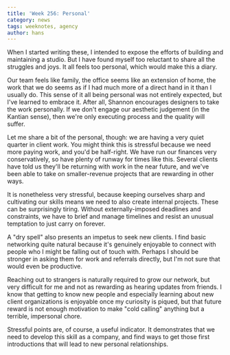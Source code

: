 ```yaml
---
title: 'Week 256: Personal'
category: news
tags: weeknotes, agency
author: hans
---
```


When I started writing these, I intended to expose the efforts of building and maintaining a studio. But I have found myself too reluctant to share all the struggles and joys. It all feels too personal, which would make this a diary.

Our team feels like family, the office seems like an extension of home, the work that we do seems as if I had much more of a direct hand in it than I usually do. This sense of it all being personal was not entirely expected, but I've learned to embrace it. After all, Shannon encourages designers to take the work personally. If we don't engage our aesthetic judgement (in the Kantian sense), then we're only executing process and the quality will suffer.

Let me share a bit of the personal, though: we are having a very quiet quarter in client work. You might think this is stressful because we need more paying work, and you'd be half-right. We have run our finances very conservatively, so have plenty of runway for times like this. Several clients have told us they'll be returning with work in the near future, and we've been able to take on smaller-revenue projects that are rewarding in other ways.

It is nonetheless very stressful, because keeping ourselves sharp and cultivating our skills means we need to also create internal projects. These can be surprisingly tiring. Without externally-imposed deadlines and constraints, we have to brief and manage timelines and resist an unusual temptation to just carry on forever.

A "dry spell" also presents an impetus to seek new clients. I find basic networking quite natural because it's genuinely enjoyable to connect with people who I might be falling out of touch with. Perhaps I should be stronger in asking them for work and referrals directly, but I'm not sure that would even be productive.

Reaching out to strangers is naturally required to grow our network, but very difficult for me and not as rewarding as hearing updates from friends. I know that getting to know new people and especially learning about new client organizations is enjoyable once my curiosity is piqued, but that future reward is not enough motivation to make "cold calling" anything but a terrible, impersonal chore.

Stressful points are, of course, a useful indicator. It demonstrates that we need to develop this skill as a company, and find ways to get those first introductions that will lead to new personal relationships.
